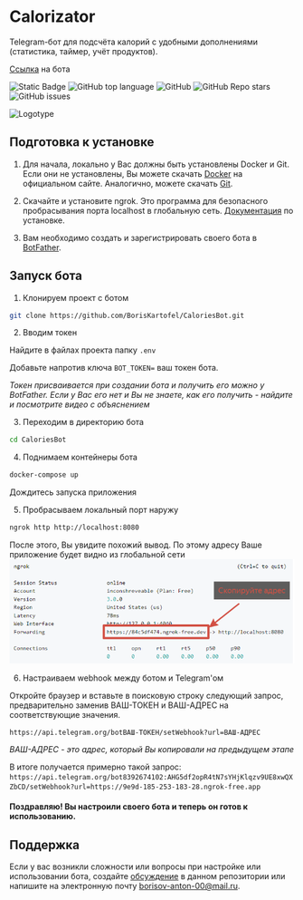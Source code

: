 # Calorizator
Telegram-бот для подсчёта калорий с удобными дополнениями (статистика, таймер, учёт продуктов).

[Ссылка](https://t.me/DailyCaloriesCountBot) на бота

<!--Блок информации о репозитории в бейджах-->
![Static Badge](https://img.shields.io/badge/BorisKartofel-CaloriesBot-orange)
![GitHub top language](https://img.shields.io/github/languages/top/BorisKartofel/CaloriesBot?color=orange)
![GitHub](https://img.shields.io/github/license/BorisKartofel/CaloriesBot)
![GitHub Repo stars](https://img.shields.io/github/stars/BorisKartofel/CaloriesBot)
![GitHub issues](https://img.shields.io/github/issues/BorisKartofel/CaloriesBot)


![Logotype](./docs/wall.png)

<!--Как запустить приложение у себя-->
## Подготовка к установке

1. Для начала, локально у Вас должны быть установлены Docker и Git. Если они не установлены, Вы можете скачать [Docker](https://docs.docker.com/engine/install/) на официальном сайте.
   Аналогично, можете скачать [Git](https://git-scm.com/downloads).

2. Скачайте и установите ngrok. Это программа для безопасного пробрасывания порта localhost в глобальную сеть. [Документация](https://ngrok.com/docs/getting-started/) по установке.

3. Вам необходимо создать и зарегистрировать своего бота в [BotFather](https://t.me/BotFather).

## Запуск бота

1. Клонируем проект с ботом
```bash
git clone https://github.com/BorisKartofel/CaloriesBot.git
```
2. Вводим токен

Найдите в файлах проекта папку `.env`

Добавьте напротив ключа `BOT_TOKEN=` ваш токен бота.

*Токен присваивается при создании бота и получить его можно у BotFather. Если у Вас его нет и Вы не знаете, как его получить - найдите и посмотрите видео с объяснением*

3. Переходим в директорию бота
```bash
cd CaloriesBot
```

4. Поднимаем контейнеры бота
```bash
docker-compose up
```
Дождитесь запуска приложения


5. Пробрасываем локальный порт наружу
```bash
ngrok http http://localhost:8080
```
После этого, Вы увидите похожий вывод. По этому адресу Ваше приложение будет видно из глобальной сети
![Logotype](./docs/ngrok_info.png)

6. Настраиваем webhook между ботом и Telegram'ом

Откройте браузер и вставьте в поисковую строку следующий запрос, предварительно заменив ВАШ-ТОКЕН и ВАШ-АДРЕС на соответствующие значения.
```
https://api.telegram.org/botВАШ-ТОКЕН/setWebhook?url=ВАШ-АДРЕС
```

*ВАШ-АДРЕС - это адрес, который Вы копировали на предыдущем этапе*

В итоге получается примерно такой запрос: `https://api.telegram.org/bot8392674102:AHG5df2opR4tN7sYHjKlqzv9UE8xwQXZbCD/setWebhook?url=https://9e9d-185-253-183-28.ngrok-free.app`

#### Поздравляю! Вы настроили своего бота и теперь он готов к использованию.


<!--Поддержка-->
## Поддержка
Если у вас возникли сложности или вопросы при настройке или использовании бота, создайте
[обсуждение](https://github.com/BorisKartofel/CaloriesBot/issues) в данном репозитории или напишите на электронную почту <borisov-anton-00@mail.ru>.
